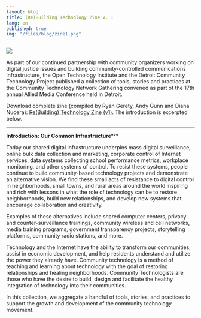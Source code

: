 ```yaml
---
layout: blog
title: (Re)Building Technology Zine V. 1
lang: en
published: true
img: "/files/blog/zine1.png"
---
```


<a href="https://static.newamerica.org/attachments/3513-community-technology-field-guide-to-organizing-around-digital-justice-issue-v1/AMCzine-pages-small.bfb9890b28994728ae74ffa28d0efa55.pdf"><img src="https://static.newamerica.org/images/3513-rebuilding-technology/rebuilding.225595b07db24161b36e30b91da2751b.png" /></a>

As part of our continued partnership with community organizers working on digital justice issues and building community-controlled communications infrastructure, the Open Technology Institute and the Detroit Community Technology Project published a collection of tools, stories and practices at the Community Technology Network Gathering convened as part of the 17th annual Allied Media Conference held in Detroit.

Download complete zine (compiled by Ryan Gerety, Andy Gunn and Diana Nucera): <a href="https://static.newamerica.org/attachments/3513-community-technology-field-guide-to-organizing-around-digital-justice-issue-v1/AMCzine-pages-small.bfb9890b28994728ae74ffa28d0efa55.pdf">Re(Building) Technology Zine (v1)</a>. The introduction is excerpted below.

<hr />

<strong>Introduction: Our Common Infrastructure°°°</strong>

Today our shared digital infrastructure underpins mass digital surveillance, online bulk data collection and marketing, corporate control of Internet services, data systems collecting school performance metrics, workplace monitoring, and other systems of control. To resist these systems, people continue to build community-based technology projects and demonstrate an alternative vision. We find these small acts of resistance to digital control in neighborhoods, small towns, and rural areas around the world inspiring and rich with lessons in what the role of technology can be to restore neighborhoods, build new relationships, and develop new systems that encourage collaboration and creativity.

Examples of these alternatives include shared computer centers, privacy and counter-surveillance trainings, community wireless and cell networks, media training programs, government transparency projects, storytelling platforms, community radio stations, and more.

Technology and the Internet have the ability to transform our communities, assist in economic development, and help residents understand and utilize the power they already have. Community technology is a method of teaching and learning about technology with the goal of restoring relationships and healing neighborhoods. Community Technologists are those who have the desire to build, design and facilitate the healthy integration of technology into their communities.

In this collection, we aggregate a handful of tools, stories, and practices to support the growth and development of the community technology movement.
